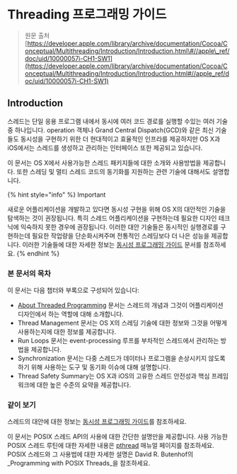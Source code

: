 # Threading 프로그래밍 가이드

> 원문 출처  
> [https://developer.apple.com/library/archive/documentation/Cocoa/Conceptual/Multithreading/Introduction/Introduction.html\#//apple\_ref/doc/uid/10000057i-CH1-SW1](https://developer.apple.com/library/archive/documentation/Cocoa/Conceptual/Multithreading/Introduction/Introduction.html#//apple_ref/doc/uid/10000057i-CH1-SW1)

## Introduction

스레드는 단일 응용 프로그램 내에서 동시에 여러 코드 경로를 실행할 수있는 여러 기술 중 하나입니다. operation 객체나 Grand Central Dispatch\(GCD\)와 같은 최신 기술들도 동시성을 구현하기 위한 더 현대적이고 효율적인 인프라를 제공하지만 OS X과 iOS에서는 스레드를 생성하고 관리하는 인터페이스 또한 제공되고 있습니다.

이 문서는 OS X에서 사용가능한 스레드 패키지들에 대한 소개와 사용방법을 제공합니다. 또한 스레딩 및 멀티 스레드 코드의 동기화를 지원하는 관련 기술에 대해서도 설명합니다.

{% hint style="info" %}
Important

새로운 어플리케이션을 개발하고 있다면 동시성 구현을 위해 OS X의 대안적인 기술을 탐색하는 것이 권장됩니다. 특히 스레드 어플리케이션을 구현하는데 필요한 디자인 테크닉에 익숙하지 못한 경우에 권장됩니다. 이러한 대안 기술들은 동시적인 실행경로를 구현하는데 필요한 작업량을 단순화시켜주며 전통적인 스레딩보다 더 나은 성능을 제공합니다. 이러한 기술들에 대한 자세한 정보는 [동시성 프로그래밍 가이드](https://developer.apple.com/library/archive/documentation/General/Conceptual/ConcurrencyProgrammingGuide/Introduction/Introduction.html#//apple_ref/doc/uid/TP40008091) 문서를 참조하세요.
{% endhint %}

### 본 문서의 목차

이 문서는 다음 챕터와 부록으로 구성되어 있습니다:

* [About Threaded Programming](about-threaded-programming.md) 문서는 스레드의 개념과 그것이 어플리케이션 디자인에서 하는 역할에 대해 소개합니다.
* Thread Management 문서는 OS X의 스레딩 기술에 대한 정보와 그것을 어떻게 사용하는지에 대한 정보를 제공합니다.
* Run Loops 문서는 event-processing 루프를 부차적인 스레드에서 관리하는 방법을 제공합니다.
* Synchronization 문서는 다중 스레드가 데이터나 프로그램을 손상시키지 않도록 하기 위해 사용하는 도구 및 동기화 이슈에 대해 설명합니다.
* Thread Safety Summary는 OS X과 iOS의 고유한 스레드 안전성과 핵심 프레임워크에 대한 높은 수준의 요약을 제공합니다.

### 같이 보기

스레드의 대안에 대한 정보는 [동시성 프로그래밍 가이드](https://developer.apple.com/library/archive/documentation/General/Conceptual/ConcurrencyProgrammingGuide/Introduction/Introduction.html#//apple_ref/doc/uid/TP40008091)를 참조하세요.

이 문서는 POSIX 스레드 API의 사용에 대한 간단한 설명만을 제공합니다. 사용 가능한 POSIX 스레드 루틴에 대한 자세한 내용은 [pthread](https://developer.apple.com/library/archive/documentation/System/Conceptual/ManPages_iPhoneOS/man3/pthread.3.html#//apple_ref/doc/man/3/pthread) 매뉴얼 페이지를 참조하세요. POSIX 스레드와 그 사용법에 대한 자세한 설명은 David R. Butenhof의 _Programming with POSIX Threads_을 참조하세요.

